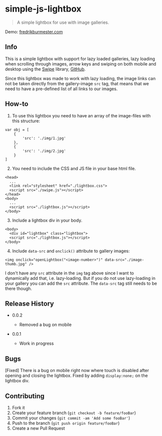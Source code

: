 # simple-js-lightbox

> A simple lightbox for use with image galleries. 

Demo: [fredrikburmester.com](https://fredrikburmester.com)

## Info

This is a simple lightbox with support for lazy loaded galleries, lazy loading when scrolling through images, arrow keys and swiping on both mobile and desktop using the [Swipe](https://swipe.js.org/) library, [GitHub](https://github.com/lyfeyaj/swipe). 

Since this lightbox was made to work with lazy loading, the image links can not be taken directly from the gallery-image `src` tag, that means that we need to have a pre-defined list of all links to our images.

## How-to

1. To use this lightbox you need to have an array of the image-files with this structure:

```
var obj = [
    {
        'src': './img/1.jpg'
    },
    {
        'src': './img/2.jpg'
    }
]
```

2. You need to include the CSS and JS file in your base html file. 
```
<head>
  ...
  <link rel="stylesheet" href="./lightbox.css">
  <script src="./swipe.js"></script>
</head>
<body>
  ...
  <script src="./lightbox.js"></script>
</body>
```

3. Include a lightbox div in your body.
```
<body>
  <div id="lightbox" class="lightbox">
  <script src="./lightbox.js"></script>
</body>
```

4. Include `data-src` and `onclick()` attribute to gallery images: 
```
<img onclick="openLightbox("<image-number>")" data-src="./image-thumb.jpg" />
```

I don't have any `src` attribute in the `img` tag above since I want to dynamically add that, i.e. lazy-loading. But if you do not use lazy-loading in your gallery you can add the `src` attribute. The `data-src` tag still needs to be there though. 

## Release History

* 0.0.2
    * Removed a bug on mobile

* 0.0.1
    * Work in progress
    
## Bugs

[Fixed] There is a bug on mobile right now where touch is disabled after opening and closing the lightbox. Fixed by adding `display:none;` on the lightbox div. 

## Contributing

1. Fork it
2. Create your feature branch (`git checkout -b feature/fooBar`)
3. Commit your changes (`git commit -am 'Add some fooBar'`)
4. Push to the branch (`git push origin feature/fooBar`)
5. Create a new Pull Request
